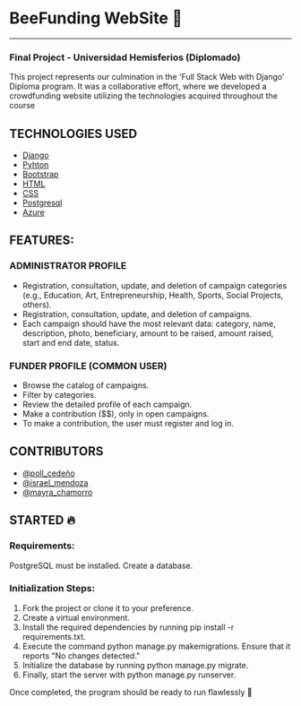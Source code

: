 # BeeFunding WebSite 🚀
<hr />

### Final Project - Universidad Hemisferios (Diplomado)

This project represents our culmination in the 'Full Stack Web with Django' Diploma program. It was a collaborative effort, where we developed a crowdfunding website utilizing the technologies acquired throughout the course

## TECHNOLOGIES USED

- [Django](https://www.djangoproject.com/)
- [Pyhton](https://www.python.org/)
- [Bootstrap](https://getbootstrap.com/)
- [HTML](https://developer.mozilla.org/es/docs/Web/HTML)
- [CSS](https://developer.mozilla.org/es/docs/Web/CSS)
- [Postgresql](https://www.postgresql.org/)
- [Azure](https://azure.microsoft.com/es-es/)

## FEATURES:
### ADMINISTRATOR PROFILE
- Registration, consultation, update, and deletion of campaign categories (e.g., Education, Art, Entrepreneurship, Health, Sports, Social Projects, others).
- Registration, consultation, update, and deletion of campaigns.
- Each campaign should have the most relevant data: category, name, description, photo, beneficiary, amount to be raised, amount raised, start and end date, status.

### FUNDER PROFILE (COMMON USER)
- Browse the catalog of campaigns.
- Filter by categories.
- Review the detailed profile of each campaign.
- Make a contribution ($$), only in open campaigns.
- To make a contribution, the user must register and log in.

## CONTRIBUTORS

- [@poll_cedeño](https://github.com/pollct) 
- [@israel_mendoza](https://github.com/ChaeMendoza) 
- [@mayra_chamorro](https://github.com/MayraIsaGit)

## STARTED 🔥

### Requirements:
PostgreSQL must be installed. Create a database.

### Initialization Steps:
    
1. Fork the project or clone it to your preference.
2. Create a virtual environment.
3. Install the required dependencies by running pip install -r requirements.txt.
4. Execute the command python manage.py makemigrations. Ensure that it reports "No changes detected."
5. Initialize the database by running python manage.py migrate.
6. Finally, start the server with python manage.py runserver.

Once completed, the program should be ready to run flawlessly 🚀
